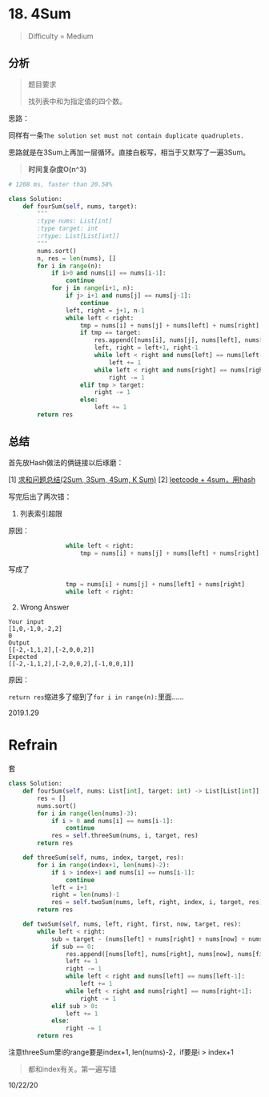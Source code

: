 # 18. 4Sum
> Difficulty = Medium

## 分析

> 题目要求
> 
> 找列表中和为指定值的四个数。

思路：

同样有一条`The solution set must not contain duplicate quadruplets.`

思路就是在3Sum上再加一层循环。直接白板写，相当于又默写了一遍3Sum。

> **时间复杂度O(n^3)**

```python
# 1208 ms, faster than 20.58%

class Solution:
	def fourSum(self, nums, target):
		"""
		:type nums: List[int]
		:type target: int
		:rtype: List[List[int]]
		"""
		nums.sort()
		n, res = len(nums), []
		for i in range(n):
			if i>0 and nums[i] == nums[i-1]:
				continue
			for j in range(i+1, n):
				if j> i+1 and nums[j] == nums[j-1]:
					continue
				left, right = j+1, n-1
				while left < right:
					tmp = nums[i] + nums[j] + nums[left] + nums[right]
					if tmp == target:
						res.append([nums[i], nums[j], nums[left], nums[right]])
						left, right = left+1, right-1
						while left < right and nums[left] == nums[left-1]:
							left += 1
						while left < right and nums[right] == nums[right+1]:
							right -= 1
					elif tmp > target:
						right -= 1
					else:
						left += 1
		return res
```

## 总结


首先放Hash做法的俩链接以后琢磨：

[1] [求和问题总结(2Sum, 3Sum, 4Sum, K Sum)](https://blog.csdn.net/whuwangyi/article/details/14104589)
[2] [leetcode + 4sum，用hash](https://blog.csdn.net/u013554860/article/details/80480623)

写完后出了两次错：

1. 列表索引超限

原因：
```python
				while left < right:
					tmp = nums[i] + nums[j] + nums[left] + nums[right]
```
写成了
```python
				tmp = nums[i] + nums[j] + nums[left] + nums[right]
				while left < right:
```

2. Wrong Answer

```
Your input
[1,0,-1,0,-2,2]
0
Output
[[-2,-1,1,2],[-2,0,0,2]]
Expected
[[-2,-1,1,2],[-2,0,0,2],[-1,0,0,1]]
```

原因：

`return res`缩进多了缩到了`for i in range(n):`里面……

2019.1.29


# Refrain

套

```python
class Solution:
    def fourSum(self, nums: List[int], target: int) -> List[List[int]]:
        res = []
        nums.sort()
        for i in range(len(nums)-3):
            if i > 0 and nums[i] == nums[i-1]:
                continue
            res = self.threeSum(nums, i, target, res)
        return res     

    def threeSum(self, nums, index, target, res):
        for i in range(index+1, len(nums)-2):
            if i > index+1 and nums[i] == nums[i-1]:
                continue
            left = i+1
            right = len(nums)-1
            res = self.twoSum(nums, left, right, index, i, target, res)
        return res

    def twoSum(self, nums, left, right, first, now, target, res):
        while left < right:
            sub = target - (nums[left] + nums[right] + nums[now] + nums[first])
            if sub == 0:
                res.append([nums[left], nums[right], nums[now], nums[first]])
                left += 1
                right -= 1
                while left < right and nums[left] == nums[left-1]:
                    left += 1
                while left < right and nums[right] == nums[right+1]:
                    right -= 1
            elif sub > 0:
                left += 1
            else:
                right -= 1
        return res
```


注意threeSum里i的range要是index+1, len(nums)-2，if要是i > index+1
> 都和index有关。第一遍写错

10/22/20